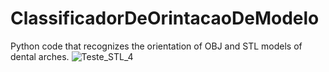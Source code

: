 # ClassificadorDeOrintacaoDeModelo
Python code that recognizes the orientation of OBJ and STL models of dental arches.
![Teste_STL_4](https://github.com/NavajasThomaz/ClassificadorDeOrintacaoDeModelo/assets/104374460/475dd69b-75a6-4d1f-9a61-d3910ab7628f)
